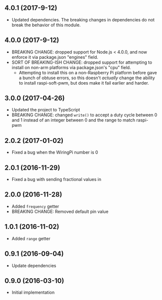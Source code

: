## 4.0.1 (2017-9-12)

- Updated dependencies. The breaking changes in dependencies do not break the behavior of this module.

## 4.0.0 (2017-9-12)

- BREAKING CHANGE: dropped support for Node.js < 4.0.0, and now enforce it via package.json "engines" field.
- SORT OF BREAKING-ISH CHANGE: dropped support for attempting to install on non-arm platforms via package.json's "cpu" field.
    - Attempting to install this on a non-Raspberry Pi platform before gave a bunch of obtuse errors, so this doesn't _actually_ change the ability to install raspi-soft-pwm, but does make it fail earlier and harder.

## 3.0.0 (2017-04-26)

- Updated the project to TypeScript
- BREAKING CHANGE: changed `write()` to accept a duty cycle between 0 and 1 instead of an integer between 0 and the range to match raspi-pwm

## 2.0.2 (2017-01-02)

- Fixed a bug when the WiringPi number is 0

## 2.0.1 (2016-11-29)

- Fixed a bug with sending fractional values in

## 2.0.0 (2016-11-28)

- Added `frequency` getter
- BREAKING CHANGE: Removed default pin value

## 1.0.1 (2016-11-02)

- Added `range` getter

## 0.9.1 (2016-09-04)

- Update dependencies

## 0.9.0 (2016-03-10)

- Initial implementation
